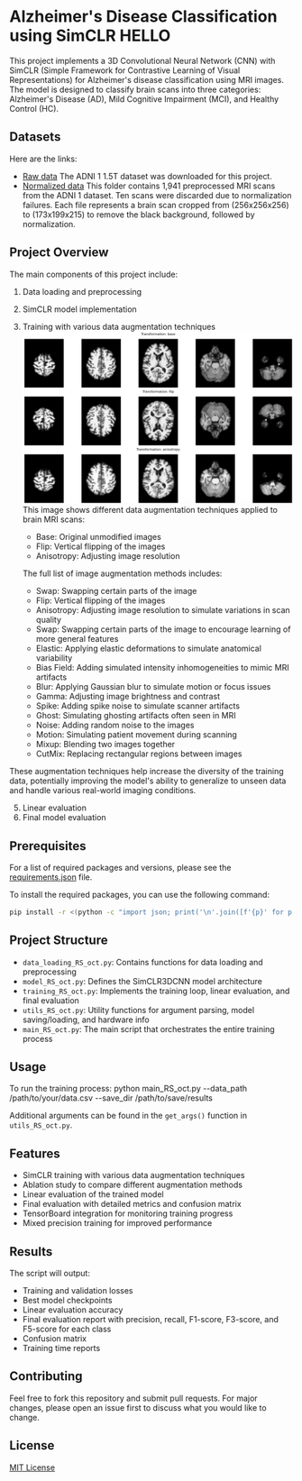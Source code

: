 # Alzheimer's Disease Classification using SimCLR HELLO

This project implements a 3D Convolutional Neural Network (CNN) with SimCLR (Simple Framework for Contrastive Learning of Visual Representations) for Alzheimer's disease classification using MRI images. The model is designed to classify brain scans into three categories: Alzheimer's Disease (AD), Mild Cognitive Impairment (MCI), and Healthy Control (HC).

## Datasets
Here are the links:
- [Raw data](https://adni.loni.usc.edu/data-samples/adni-data/neuroimaging/mri/mri-image-data-sets/) 
  The ADNI 1 1.5T dataset was downloaded for this project.
- [Normalized data](https://storage.googleapis.com/colab-notebok-simclr/simclr/ADNI_Colab_uwdrive/)
  This folder contains 1,941 preprocessed MRI scans from the ADNI 1 dataset. Ten scans were discarded due to normalization failures. Each file represents a brain scan cropped from (256x256x256) to (173x199x215) to remove the black background, followed by normalization.


## Project Overview

The main components of this project include:

1. Data loading and preprocessing
2. SimCLR model implementation
3. Training with various data augmentation techniques
   ![Data Augmentations](images/augmentations.png)
   This image shows different data augmentation techniques applied to brain MRI scans:
   - Base: Original unmodified images
   - Flip: Vertical flipping of the images
   - Anisotropy: Adjusting image resolution
     
   The full list of image augmentation methods includes:
   
   - Swap: Swapping certain parts of the image
   - Flip: Vertical flipping of the images
   - Anisotropy: Adjusting image resolution to simulate variations in scan quality
   - Swap: Swapping certain parts of the image to encourage learning of more general features
   - Elastic: Applying elastic deformations to simulate anatomical variability
   - Bias Field: Adding simulated intensity inhomogeneities to mimic MRI artifacts
   - Blur: Applying Gaussian blur to simulate motion or focus issues
   - Gamma: Adjusting image brightness and contrast
   - Spike: Adding spike noise to simulate scanner artifacts
   - Ghost: Simulating ghosting artifacts often seen in MRI
   - Noise: Adding random noise to the images
   - Motion: Simulating patient movement during scanning
   - Mixup: Blending two images together
   - CutMix: Replacing rectangular regions between images

These augmentation techniques help increase the diversity of the training data, potentially improving the model's ability to generalize to unseen data and handle various real-world imaging conditions.

5. Linear evaluation
6. Final model evaluation

## Prerequisites

For a list of required packages and versions, please see the [requirements.json](requirements.json) file.

To install the required packages, you can use the following command:

```bash
pip install -r <(python -c "import json; print('\n'.join([f'{p}' for p in json.load(open('requirements.json'))['packages']]))")
```
## Project Structure

- `data_loading_RS_oct.py`: Contains functions for data loading and preprocessing
- `model_RS_oct.py`: Defines the SimCLR3DCNN model architecture
- `training_RS_oct.py`: Implements the training loop, linear evaluation, and final evaluation
- `utils_RS_oct.py`: Utility functions for argument parsing, model saving/loading, and hardware info
- `main_RS_oct.py`: The main script that orchestrates the entire training process

## Usage

To run the training process:
python main_RS_oct.py --data_path /path/to/your/data.csv --save_dir /path/to/save/results

Additional arguments can be found in the `get_args()` function in `utils_RS_oct.py`.

## Features

- SimCLR training with various data augmentation techniques
- Ablation study to compare different augmentation methods
- Linear evaluation of the trained model
- Final evaluation with detailed metrics and confusion matrix
- TensorBoard integration for monitoring training progress
- Mixed precision training for improved performance

## Results

The script will output:

- Training and validation losses
- Best model checkpoints
- Linear evaluation accuracy
- Final evaluation report with precision, recall, F1-score, F3-score, and F5-score for each class
- Confusion matrix
- Training time reports

## Contributing

Feel free to fork this repository and submit pull requests. For major changes, please open an issue first to discuss what you would like to change.

## License

[MIT License](https://opensource.org/licenses/MIT)
